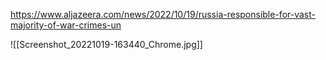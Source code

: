 https://www.aljazeera.com/news/2022/10/19/russia-responsible-for-vast-majority-of-war-crimes-un

![[Screenshot_20221019-163440_Chrome.jpg]]

